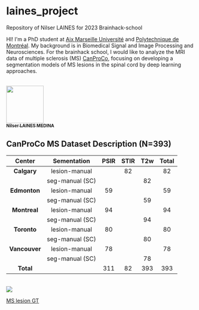 # laines_project
Repository of Nilser LAINES for 2023 Brainhack-school

HI! I'm a PhD student at [Aix Marseille Université](https://crmbm.univ-amu.fr/) and [Polytechnique de Montréal](http://neuro.polymtl.ca/). 
My background is in Biomedical Signal and Image Processing and Neurosciences. For the brainhack school, I would like to analyze the MRI data of multiple sclerosis (MS) [CanProCo](https://bmcneurol.biomedcentral.com/articles/10.1186/s12883-021-02447-7), focusing on developing a segmentation models of MS lesions in the spinal cord by deep learning approaches. 


<a href="https://github.com/Nilser3">
   <br /><img src="https://avatars.githubusercontent.com/u/77469192?v=4?s=100" width="100px;" alt=""/>
   <br /><sub><b>Nilser LAINES MEDINA</b></sub>
</a>
</a>

## CanProCo MS Dataset Description (N=393)


| **Center**    | **Sementation** | **PSIR** | **STIR** | **T2w** | **Total** |
|:-------------:|:---------------:|:--------:|:--------:|:-------:|:---------:|
| **Calgary**   | lesion-manual   |          | 82       |         | 82        |
|               | seg-manual (SC) |          |          | 82      |           |
| **Edmonton**  | lesion-manual   | 59       |          |         | 59        |
|               | seg-manual (SC) |          |          | 59      |           |
| **Montreal**  | lesion-manual   | 94      |          |         | 94      |
|               | seg-manual (SC) |          |          | 94     |           |
| **Toronto**   | lesion-manual   | 80       |          |         | 80        |
|               | seg-manual (SC) |          |          | 80      |           |
| **Vancouver** | lesion-manual   | 78       |          |         | 78        |
|               | seg-manual (SC) |          |          | 78      |           |
| **Total**     |                 | 311      | 82       | 393     | 393       |


 <br /><img src=https://github.com/brainhack-school2023/laines_project/blob/main/MS_lesion_seg_gif.gif>

[MS lesion GT](https://brainhack-school2023.github.io/laines_project/viewer_sc_gt.html)
